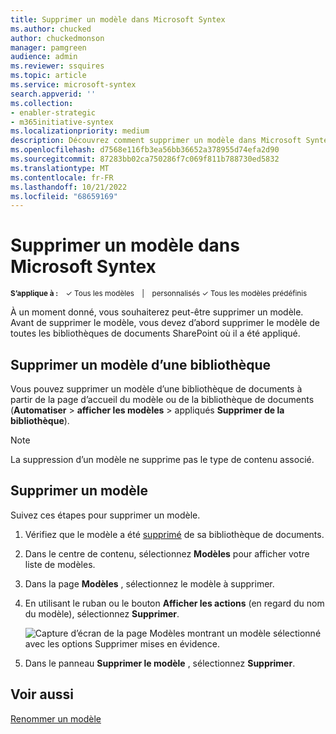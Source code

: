 ```yaml
---
title: Supprimer un modèle dans Microsoft Syntex
ms.author: chucked
author: chuckedmonson
manager: pamgreen
audience: admin
ms.reviewer: ssquires
ms.topic: article
ms.service: microsoft-syntex
search.appverid: ''
ms.collection:
- enabler-strategic
- m365initiative-syntex
ms.localizationpriority: medium
description: Découvrez comment supprimer un modèle dans Microsoft Syntex.
ms.openlocfilehash: d7568e116fb3ea56bb36652a378955d74efa2d90
ms.sourcegitcommit: 87283bb02ca750286f7c069f811b788730ed5832
ms.translationtype: MT
ms.contentlocale: fr-FR
ms.lasthandoff: 10/21/2022
ms.locfileid: "68659169"
---
```

# <a name="delete-a-model-in-microsoft-syntex"></a>Supprimer un modèle dans Microsoft Syntex

<sup>**S’applique à :**  &ensp; &#10003; Tous les modèles &ensp; | &ensp; personnalisés &#10003; Tous les modèles prédéfinis</sup>

À un moment donné, vous souhaiterez peut-être supprimer un modèle. Avant de supprimer le modèle, vous devez d’abord supprimer le modèle de toutes les bibliothèques de documents SharePoint où il a été appliqué.

## <a name="remove-a-model-from-a-library"></a>Supprimer un modèle d’une bibliothèque

Vous pouvez supprimer un modèle d’une bibliothèque de documents à partir de la page d’accueil du modèle ou de la bibliothèque de documents (**Automatiser** > **afficher les modèles** >  appliqués **Supprimer de la bibliothèque**).

> [!NOTE]
> La suppression d’un modèle ne supprime pas le type de contenu associé. 

## <a name="delete-a-model"></a>Supprimer un modèle

Suivez ces étapes pour supprimer un modèle.

1. Vérifiez que le modèle a été [supprimé](#remove-a-model-from-a-library) de sa bibliothèque de documents.
 
2. Dans le centre de contenu, sélectionnez **Modèles** pour afficher votre liste de modèles.

3. Dans la page **Modèles** , sélectionnez le modèle à supprimer.

4. En utilisant le ruban ou le bouton **Afficher les actions** (en regard du nom du modèle), sélectionnez **Supprimer**. 

    ![Capture d’écran de la page Modèles montrant un modèle sélectionné avec les options Supprimer mises en évidence.](../media/content-understanding/select-model-delete.png)

5. Dans le panneau **Supprimer le modèle** , sélectionnez **Supprimer**.

## <a name="see-also"></a>Voir aussi

[Renommer un modèle](rename-a-model.md)

